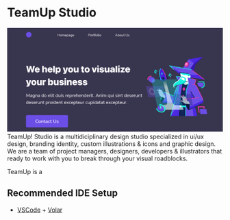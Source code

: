 # TeamUp Studio
<img src="https://github.com/ferdianar/TeamUp-Studio/blob/master/Header.png" alt="TeamUp Studio - Design Studio Agency" />
TeamUp! Studio is a multidiciplinary design studio specialized in ui/ux design, branding identity, custom illustrations & icons and graphic design. We are a team of project managers, designers, developers & illustrators that ready to work with you to break through your visual roadblocks.
          
TeamUp is a 

## Recommended IDE Setup

- [VSCode](https://code.visualstudio.com/) + [Volar](https://marketplace.visualstudio.com/items?itemName=johnsoncodehk.volar)
